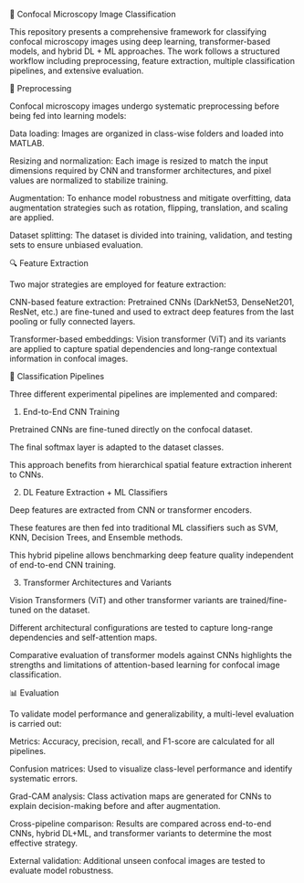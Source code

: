 🧪 Confocal Microscopy Image Classification

This repository presents a comprehensive framework for classifying confocal microscopy images using deep learning, transformer-based models, and hybrid DL + ML approaches. The work follows a structured workflow including preprocessing, feature extraction, multiple classification pipelines, and extensive evaluation.

🔄 Preprocessing

Confocal microscopy images undergo systematic preprocessing before being fed into learning models:

Data loading: Images are organized in class-wise folders and loaded into MATLAB.

Resizing and normalization: Each image is resized to match the input dimensions required by CNN and transformer architectures, and pixel values are normalized to stabilize training.

Augmentation: To enhance model robustness and mitigate overfitting, data augmentation strategies such as rotation, flipping, translation, and scaling are applied.

Dataset splitting: The dataset is divided into training, validation, and testing sets to ensure unbiased evaluation.

🔍 Feature Extraction

Two major strategies are employed for feature extraction:

CNN-based feature extraction: Pretrained CNNs (DarkNet53, DenseNet201, ResNet, etc.) are fine-tuned and used to extract deep features from the last pooling or fully connected layers.

Transformer-based embeddings: Vision transformer (ViT) and its variants are applied to capture spatial dependencies and long-range contextual information in confocal images.

🧠 Classification Pipelines

Three different experimental pipelines are implemented and compared:

1. End-to-End CNN Training

Pretrained CNNs are fine-tuned directly on the confocal dataset.

The final softmax layer is adapted to the dataset classes.

This approach benefits from hierarchical spatial feature extraction inherent to CNNs.

2. DL Feature Extraction + ML Classifiers

Deep features are extracted from CNN or transformer encoders.

These features are then fed into traditional ML classifiers such as SVM, KNN, Decision Trees, and Ensemble methods.

This hybrid pipeline allows benchmarking deep feature quality independent of end-to-end CNN training.

3. Transformer Architectures and Variants

Vision Transformers (ViT) and other transformer variants are trained/fine-tuned on the dataset.

Different architectural configurations are tested to capture long-range dependencies and self-attention maps.

Comparative evaluation of transformer models against CNNs highlights the strengths and limitations of attention-based learning for confocal image classification.

📊 Evaluation

To validate model performance and generalizability, a multi-level evaluation is carried out:

Metrics: Accuracy, precision, recall, and F1-score are calculated for all pipelines.

Confusion matrices: Used to visualize class-level performance and identify systematic errors.

Grad-CAM analysis: Class activation maps are generated for CNNs to explain decision-making before and after augmentation.

Cross-pipeline comparison: Results are compared across end-to-end CNNs, hybrid DL+ML, and transformer variants to determine the most effective strategy.

External validation: Additional unseen confocal images are tested to evaluate model robustness.
